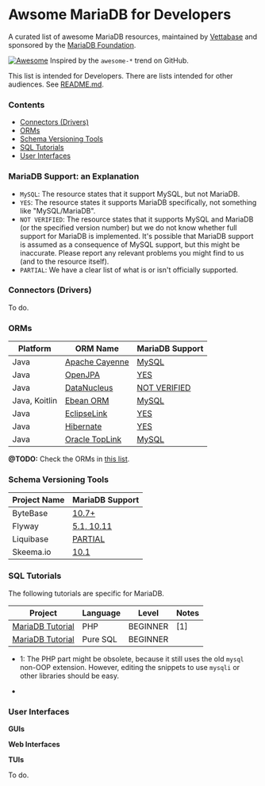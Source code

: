 # Awsome MariaDB for Developers

A curated list of awesome MariaDB resources, maintained by [Vettabase](https://vettabase.com) and sponsored by the [MariaDB Foundation](https://mariadb.org/).

[![Awesome](https://cdn.rawgit.com/sindresorhus/awesome/d7305f38d29fed78fa85652e3a63e154dd8e8829/media/badge.svg)](https://github.com/sindresorhus/awesome) Inspired by the `awesome-*` trend on GitHub.

This list is intended for Developers. There are lists intended for other audiences. See [README.md](README.md).

### Contents

- [Connectors (Drivers)](https://github.com/Vettabase/awesome-mariadb/blob/main/list-dev.md#connectors-drivers)
- [ORMs](https://github.com/Vettabase/awesome-mariadb/blob/main/list-dev.md#orms)
- [Schema Versioning Tools](https://github.com/Vettabase/awesome-mariadb/blob/main/list-dev.md#schema-versioning-tools)
- [SQL Tutorials](https://github.com/Vettabase/awesome-mariadb/blob/main/list-dev.md#sql-tutorials)
- [User Interfaces](https://github.com/Vettabase/awesome-mariadb/blob/main/list-dev.md#user-interfaces)

### MariaDB Support: an Explanation

- `MySQL`: The resource states that it support MySQL, but not MariaDB.
- `YES`: The resource states it supports MariaDB specifically, not something like "MySQL/MariaDB".
- `NOT VERIFIED`: The resource states that it supports MySQL and MariaDB (or the specified version number) but we do not know whether full support for MariaDB is implemented. It's possible that MariaDB support is assumed as a consequence of MySQL support, but this might be inaccurate. Please report any relevant problems you might find to us (and to the resource itself).
- `PARTIAL`: We have a clear list of what is or isn't officially supported.

### Connectors (Drivers)

To do.

### ORMs

| Platform    | ORM Name        | MariaDB Support |
| ----------- | --------------- | --------------- |
| Java        | [Apache Cayenne](https://cayenne.apache.org/)  | [MySQL](https://cayenne.apache.org/database-support.html)  |
| Java        | [OpenJPA](https://openjpa.apache.org/)   | [YES](https://openjpa.apache.org/builds/3.2.2/apache-openjpa/docs/#ref_guide_dbsetup_dbsupport) |
| Java        | [DataNucleus](https://www.datanucleus.org/)   | [NOT VERIFIED](https://www.datanucleus.org/products/accessplatform/datastores/datastores.html#rdbms) |
| Java, Koitlin  | [Ebean ORM](https://ebean.io/)   | [MySQL](https://ebean.io/docs/database/mysql/) |
| Java        | [EclipseLink](https://eclipse.dev/eclipselink/)   | [YES](https://eclipse.dev/eclipselink/documentation/4.0/concepts/concepts.html#APP_TL_EXT001) |
| Java        | [Hibernate](https://hibernate.org/orm/)   | [YES](https://github.com/hibernate/hibernate-orm/blob/main/dialects.adoc) |
| Java        | [Oracle TopLink](https://www.oracle.com/middleware/technologies/top-link.html)   | [MySQL](https://docs.oracle.com/cd/E15523_01/apirefs.1111/b32476/oracle/toplink/platform/database/package-summary.html) |

**@TODO:** Check the ORMs in [this list](https://en.wikipedia.org/wiki/List_of_object%E2%80%93relational_mapping_software).

### Schema Versioning Tools

| Project Name        | MariaDB Support |
| ------------------- | --------------- |
| ByteBase            | [10.7+](https://www.bytebase.com/docs/introduction/supported-databases/)
| Flyway              | [5.1, 10.11](https://documentation.red-gate.com/flyway/flyway-cli-and-api/supported-databases/mariadb)
| Liquibase           | [PARTIAL](https://www.liquibase.com/databases/mariadb-server)
| Skeema.io           | [10.1](https://www.skeema.io/docs/requirements/)


### SQL Tutorials

The following tutorials are specific for MariaDB.

| Project                                                               | Language         | Level            | Notes          |
|-----------------------------------------------------------------------|------------------|------------------|----------------|
| [MariaDB Tutorial](https://www.tutorialspoint.com/mariadb/)           | PHP              | BEGINNER         | [1]            |
| [MariaDB Tutorial](https://www.javatpoint.com/mariadb-tutorial)       | Pure SQL         | BEGINNER         |                |

- 1: The PHP part might be obsolete, because it still uses the old `mysql` non-OOP extension. However, editing the snippets to use `mysqli` or other libraries should be easy.

- [](https://www.tutorialspoint.com/mariadb/)

### User Interfaces

**GUIs**

**Web Interfaces**

**TUIs**

To do.
